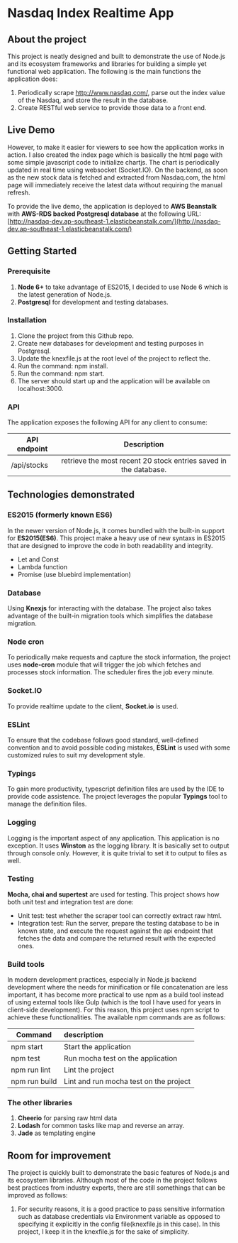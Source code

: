 
# Nasdaq Index Realtime App

## About the project
This project is neatly designed and built to demonstrate the use of Node.js and its ecosystem frameworks and libraries for building a simple yet functional web application. 
The following is the main functions the application does:

1. Periodically scrape http://www.nasdaq.com/, parse out the index value of the Nasdaq, and store the result in the database.  
2. Create RESTful web service to provide those data to a front end.

## Live Demo
However, to make it easier for viewers to see how the application works in action. I also created the index page which is basically the html page with some simple javascript 
code to initialize chartjs. The chart is periodically updated in real time using websocket (Socket.IO). On the backend, as soon as 
the new stock data is fetched and extracted from Nasdaq.com, the html page will immediately receive the latest data without requiring the manual refresh.

To provide the live demo, the application is deployed to **AWS Beanstalk** with **AWS-RDS backed Postgresql database** at the following URL:
[http://nasdaq-dev.ap-southeast-1.elasticbeanstalk.com/](http://nasdaq-dev.ap-southeast-1.elasticbeanstalk.com/)

## Getting Started
### Prerequisite

1. **Node 6+** to take advantage of ES2015, I decided to use Node 6 which is the latest generation of Node.js.
2. **Postgresql** for development and testing databases.

### Installation
1. Clone the project from this Github repo.
2. Create new databases for development and testing purposes in Postgresql.
3. Update the knexfile.js at the root level of the project to reflect the. 
4. Run the command: npm install.
5. Run the command: npm start.
6. The server should start up and the application will be available on localhost:3000.

### API
The application exposes the following API for any client to consume:

| API endpoint     | Description  |
| -----------------|:-------------:|
| /api/stocks      | retrieve the most recent 20 stock entries saved in the database. |

## Technologies demonstrated
### ES2015 (formerly known ES6)
  In the newer version of Node.js, it comes bundled with the built-in support for **ES2015(ES6)**. This project make a heavy use of new syntaxs in ES2015 that are designed to 
improve the code in both readability and integrity.

- Let and Const
- Lambda function
- Promise (use bluebird implementation)

### Database
  Using **Knexjs** for interacting with the database. The project also takes advantage of the built-in migration tools which simplifies the database migration.

### Node cron
  To periodically make requests and capture the stock information, the project uses **node-cron** module that will trigger the job which fetches and processes stock information.
  The scheduler fires the job every minute.

### Socket.IO
  To provide realtime update to the client, **Socket.io** is used.  

### ESLint
  To ensure that the codebase follows good standard, well-defined convention and to avoid possible coding mistakes, **ESLint** is used with some customized rules to 
  suit my development style.

### Typings
  To gain more productivity, typescript definition files are used by the IDE to provide code assistence. The project leverages the popular **Typings** tool to manage 
  the definition files.

### Logging
  Logging is the important aspect of any application. This application is no exception. It uses **Winston** as the logging library. It is basically set to output 
  through console only. However, it is quite trivial to set it to output to files as well.

### Testing
  **Mocha, chai and supertest** are used for testing. This project shows how both unit test and integration test are done:
- Unit test: test whether the scraper tool can correctly extract raw html.
-  Integration test: Run the server, prepare the testing database to be in known state, and execute the request against the api endpoint that fetches 
  the data and compare the returned result with the expected ones.


### Build tools
  In modern development practices, especially in Node.js backend development where the needs for minification or file concatenation are less important, 
  it has become more practical to use npm as a build tool instead of using external tools like Gulp (which is the tool I have used for years in client-side development). 
  For this reason, this project uses npm script to achieve these functionalities.
    The available npm commands are as follows:

| Command        | description  |
| -------------  |:-------------|
| npm start      | Start the application |
| npm test       | Run mocha test on the application      |
| npm run lint   | Lint the project      |
| npm run build  | Lint and run mocha test on the project      |


### The other libraries
1. **Cheerio** for parsing raw html data
2. **Lodash** for common tasks like map and reverse an array.
3. **Jade** as templating engine


## Room for improvement
The project is quickly built to demonstrate the basic features of Node.js and its ecosystem libraries. Although most of the code in the project follows best 
practices from industry experts, there are still somethings that can be improved as follows: 

1. For security reasons, it is a good practice to pass sensitive information such as database credentials via Environment variable as opposed to specifying it explicitly in 
the config file(knexfile.js in this case). In this project, I keep it in the knexfile.js for the sake of simplicity.
